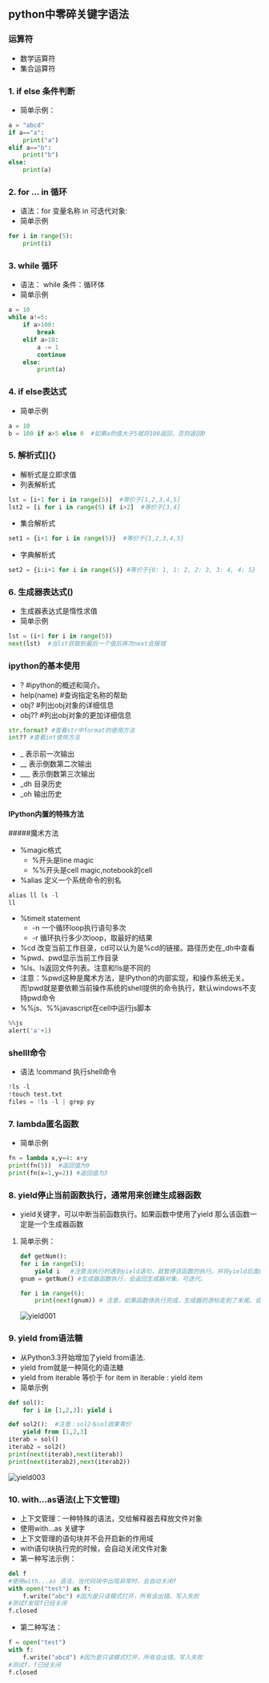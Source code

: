 ## python中零碎关键字语法
### 运算符
* 数学运算符
* 集合运算符

### 1. if else 条件判断
* 简单示例：
````python
a = "abcd"
if a=="a":
    print("a")
elif a=="b":
    print("b")
else:
    print(a)

````
### 2. for ... in 循环
* 语法：for 变量名称 in 可迭代对象:
* 简单示例
````python
for i in range(5):
    print(i)
````
### 3. while 循环
* 语法： while 条件：循环体
* 简单示例
````python
a = 10
while a!=5:
    if a>100:
        break
    elif a>10:
        a -= 1
        continue
    else:
        print(a)
````
### 4. if else表达式
* 简单示例
````python
a = 10
b = 100 if a>5 else 0  #如果a的值大于5就将100返回，否则返回0
````
### 5. 解析式[]{}
* 解析式是立即求值
* 列表解析式
````python
lst = [i+1 for i in range(5)]  #等价于[1,2,3,4,5]
lst2 = [i for i in range(5) if i>2]  #等价于[3,4]
````
* 集合解析式
````python
set1 = {i+1 for i in range(5)}  #等价于{1,2,3,4,5}
````
* 字典解析式
````python
set2 = {i:i+1 for i in range(5)} #等价于{0: 1, 1: 2, 2: 3, 3: 4, 4: 5}
````
### 6. 生成器表达式()
* 生成器表达式是惰性求值
* 简单示例
````python
lst = (i+1 for i in range(5))
next(lst)  #当lst获取到最后一个值后再次next会报错
````
### ipython的基本使用  
* ? #ipython的概述和简介。
* help(name) #查询指定名称的帮助
* obj? #列出obj对象的详细信息
* obj?? #列出obj对象的更加详细信息
````python
str.format? #查看str中format的使用方法
int?? #查看int使用方法
````  
* \_ 表示前一次输出
* \_\_ 表示倒数第二次输出
* \_\_\_ 表示倒数第三次输出
* _dh 目录历史
* _oh 输出历史
#### IPython内置的特殊方法
#####魔术方法
* %magic格式
    * %开头是line magic
    * %%开头是cell magic,notebook的cell
* %alias 定义一个系统命令的别名
````python 
alias ll ls -l
ll
````
* %timeit statement
    * -n 一个循环loop执行语句多次
    * -r 循环执行多少次loop，取最好的结果
* %cd 改变当前工作目录，cd可以认为是%cd的链接。路径历史在_dh中查看
* %pwd、pwd显示当前工作目录
* %ls、ls返回文件列表。注意和!ls是不同的
* 注意：%pwd这种是魔术方法，是IPython的内部实现，和操作系统无关。而!pwd就是要依赖当前操作系统的shell提供的命令执行，默认windows不支持pwd命令
* %%js、%%javascript在cell中运行js脚本
````python
%%js
alert('a'+1)
````
### shelll命令
* 语法 !command 执行shell命令
````python
!ls -l
!touch test.txt
files = !ls -l | grep py
````
### 7. lambda匿名函数
* 简单示例
````python
fn = lambda x,y=4: x+y
print(fn(5))  #返回值为9
print(fn(x=1,y=2)) #返回值为3
````
### 8. yield停止当前函数执行，通常用来创建生成器函数
* yield关键字，可以中断当前函数执行。如果函数中使用了yield 那么该函数一定是一个生成器函数
1. 简单示例：
    ````python
    def getNum():
    for i in range(5):
        yield i   #注意当执行时遇到yield语句，就暂停该函数的执行。并将yield后面的值返回。
    gnum = getNum() #生成器函数执行，会返回生成器对象。可迭代。

    for i in range(6):
        print(next(gnum)) # 注意，如果函数体执行完成，生成器的游标走到了末尾。会报StopIteration错误
    ````  
    ![yield001](https://raw.githubusercontent.com/1263351411/xdd.github.io/master/img/yield001.jpg)  
### 9. yield from语法糖
* 从Python3.3开始增加了yield from语法.
* yield from就是一种简化的语法糖
* yield from iterable 等价于 for item in iterable : yield item
* 简单示例
````python
def sol():
    for i in [1,2,3]: yield i

def sol2():  #注意：sol2与sol效果等价
    yield from [1,2,3]
iterab = sol()
iterab2 = sol2()
print(next(iterab),next(iterab))
print(next(iterab2),next(iterab2))
````  
![yield003](https://raw.githubusercontent.com/1263351411/xdd.github.io/master/img/yield003.jpg)   

### 10. with...as语法(上下文管理)
* 上下文管理：一种特殊的语法，交给解释器去释放文件对象  
* 使用with...as 关键字
* 上下文管理的语句块并不会开启新的作用域
* with语句块执行完的时候，会自动关闭文件对象
* 第一种写法示例：
````python
del f
#使用with...as 语法，当代码块中出现异常时，会自动关闭f
with open("test") as f:
    f.write("abc") #因为是只读模式打开，所有会出错。写入失败
#测试f发现f已经关闭
f.closed 
````
* 第二种写法：
````python
f = open("test")
with f:
    f.write("abcd") #因为是只读模式打开，所有会出错。写入失败
#测试f，f已经关闭
f.closed
````  
